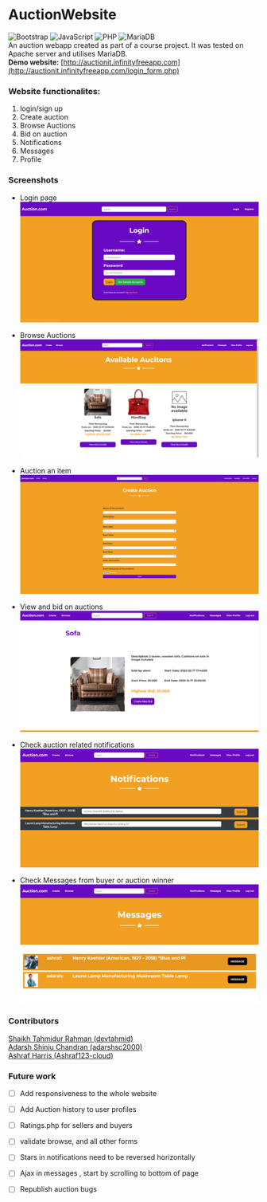 # AuctionWebsite  
![Bootstrap](https://img.shields.io/badge/bootstrap-%23563D7C.svg?style=for-the-badge&logo=bootstrap&logoColor=white)
![JavaScript](https://img.shields.io/badge/javascript-%23323330.svg?style=for-the-badge&logo=javascript&logoColor=%23F7DF1E)
![PHP](https://img.shields.io/badge/php-%23777BB4.svg?style=for-the-badge&logo=php&logoColor=white)
![MariaDB](https://img.shields.io/badge/MariaDB-003545?style=for-the-badge&logo=mariadb&logoColor=white)  
An auction webapp created as part of a course project. It was tested on Apache server and utilises MariaDB. <br>
<b>Demo website:</b> [http://auctionit.infinityfreeapp.com](http://auctionit.infinityfreeapp.com/login_form.php) 

### Website functionalites:  
1. login/sign up
2. Create auction
3. Browse Auctions
4. Bid on auction
5. Notifications 
6. Messages 
7. Profile 

### Screenshots
- Login page
![Login page](/readmeAssets/login.png)

- Browse Auctions
![browse auctions page](/readmeAssets/browse.png)

- Auction an item
![Create auction page](/readmeAssets/create.png)

- View and bid on auctions
![View page](/readmeAssets/bid.png)

- Check auction related notifications
![Notifications page](/readmeAssets/notificatios.png)

- Check Messages from buyer or auction winner
![Messages page](/readmeAssets/messages.png)


### Contributors 
[Shaikh Tahmidur Rahman (devtahmid)](https://github.com/devtahmid)<br>
[Adarsh Shinju Chandran (adarshsc2000)](https://github.com/adarshsc2000)<br>
[Ashraf Harris (Ashraf123-cloud)](https://github.com/Ashraf123-cloud)<br>

### Future work 
- [ ] Add responsiveness to the whole website <br>
- [ ] Add Auction history to user profiles<br>
- [ ] Ratings.php for sellers and buyers<br>
- [ ] validate browse, and all other forms <br>
- [ ] Stars in notifications need to be reversed horizontally <br>
- [ ] Ajax in messages , start by scrolling to bottom of page <br>
- [ ] Republish auction bugs <br>


